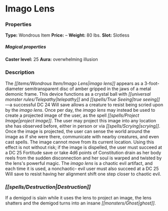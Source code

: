 ﻿---
Title: "Imago Lens"
Type: "Wondrous Item"
Price: "–"
Weight: "80 lbs."
Slot: "Slotless"
Caster level: "25"
Aura: "overwhelming illusion"
Description: |
  "The _imago lens_ appears as a 3-foot-diameter semitransparent disc of amber gripped in the jaws of a metal demonic frame. This device functions as a _crystal ball_ with _telepathy_ and _true seeing_ —a successful DC 24 Will save allows a creature to resist being scried upon by the _imago lens_. Once per day, the _imago lens_ may instead be used to create a projected image of the user, as the spell _project image_. The user may project this image into any location she has observed before, either in person or via scrying. Once the image is projected, the user can sense the world around the image as if she were there, communicate with nearby creatures, and even cast spells. The image cannot move from its current location. Using this effect is not without risk; if the image is dispelled, the user must succeed at a DC 25 Fortitude save or take 4d6 points of Constitution drain as her body reels from the sudden disconnection and her soul is warped and twisted by the lens's powerful magic. The _imago lens_ is a chaotic evil artifact, and each time it is used, a nonchaotic- evil user must also succeed at a DC 25 Will save to resist having her alignment shift one step closer to chaotic evil."
Destruction: |
  "If a demigod is slain while it uses the lens to project an image, the lens shatters and the demigod turns into an insane ghost."
Sources: "['Pathfinder #76: The Midnight Isles']"
---

# Imago Lens

### Properties

**Type:** Wondrous Item **Price:** – **Weight:** 80 lbs. **Slot:** Slotless

##### Magical properties

**Caster level:** 25 **Aura:** overwhelming illusion

### Description

The _[[items/Wondrous Item/Imago Lens|imago lens]]_ appears as a 3-foot-diameter semitransparent disc of amber gripped in the jaws of a metal demonic frame. This device functions as a crystal ball with _[[universal monster rules/Telepathy|telepathy]]_ and _[[spells/True Seeing|true seeing]]_ —a successful DC 24 Will save allows a creature to resist being scried upon by the _imago lens_. Once per day, the _imago lens_ may instead be used to create a projected image of the user, as the spell _[[spells/Project Image|project image]]_. The user may project this image into any location she has observed before, either in person or via _[[spells/Scrying|scrying]]_. Once the image is projected, the user can sense the world around the image as if she were there, communicate with nearby creatures, and even cast spells. The image cannot move from its current location. Using this effect is not without risk; if the image is dispelled, the user must succeed at a DC 25 Fortitude save or take 4d6 points of Constitution drain as her body reels from the sudden disconnection and her soul is warped and twisted by the lens's powerful magic. The _imago lens_ is a chaotic evil artifact, and each time it is used, a nonchaotic- evil user must also succeed at a DC 25 Will save to resist having her alignment shift one step closer to chaotic evil.

### _[[spells/Destruction|Destruction]]_

If a demigod is slain while it uses the lens to project an image, the lens shatters and the demigod turns into an insane _[[monsters/Ghost|ghost]]_.

